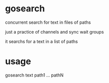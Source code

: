 # gosearch
concurrent search for text in files of paths

just a practice of channels and sync wait groups

it searchs for a text in a list of paths

# usage

gosearch text path1 ... pathN

